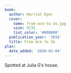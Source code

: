 ```yaml
---
book:
  author: Harriet Dyer
  cover:
    name: from-ace-to-ze.jpg
    size: 4731
    tint_color: '#000000'
  publication_year: '2018'
  title: From Ace to Ze
plan:
  date_added: '2020-01-04'
---
```


Spotted at Julia G’s house.